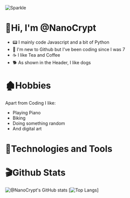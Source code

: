 ![Sparkle](https://user-images.githubusercontent.com/102105216/159911270-eab7f9a1-d434-4173-9b0d-7ca440ec6429.gif)


# 🍵Hi, I'm @NanoCrypt
- 📟 I mainly code Javascript and a bit of Python
- 📙 I'm new to Github but I've been coding since I was 7
- ☕ I like Tea and Coffee
- 🐕 As shown in the Header, I like dogs
# 🏚️Hobbies
Apart from Coding I like:
- Playing Piano
- Biking
- Doing something random
- And digital art
# 📠Technologies and Tools

# 🎬Github Stats
![@NanoCrypt's GitHub stats](https://github-readme-stats.vercel.app/api?username=NanoCrypt&theme=gotham&show_icons=true)
[![Top Langs](https://github-readme-stats.vercel.app/api/top-langs/?username=NanoCrypt&theme=gotham&show_icons=true)]

<!---
NanoCrypt/NanoCrypt is a ✨ special ✨ repository because its `README.md` (this file) appears on your GitHub profile.
You can click the Preview link to take a look at your changes.
--->

